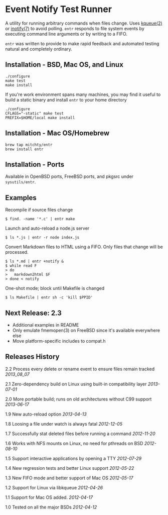 Event Notify Test Runner
========================

A utility for running arbitrary commands when files change. Uses
[kqueue(2)][kqueue_2] or [inotify(7)][inotify_7] to avoid polling. `entr`
responds to file system events by executing command line arguments or by writing
to a FIFO.

`entr` was written to provide to make rapid feedback and automated testing
natural and completely ordinary.

Installation - BSD, Mac OS, and Linux
-------------------------------------

    ./configure
    make test
    make install

If you're work environment spans many machines, you may find it useful to
build a static binary and install `entr` to your home directory

    ./configure
    CFLAGS="-static" make test
    PREFIX=$HOME/local make install

Installation - Mac OS/Homebrew
------------------------------

    brew tap mitchty/entr
    brew install entr

Installation - Ports
--------------------

Available in OpenBSD ports, FreeBSD ports, and pkgsrc under `sysutils/entr`.

Examples
--------

Recompile if source files change

    $ find. -name '*.c' | entr make

Launch and auto-reload a node.js server

    $ ls *.js | entr -r node index.js

Convert Markdown files to HTML using a FIFO. Only files that change will be
processed.

    $ ls *.md | entr +notify &
    $ while read F
    > do
    >   markdown2html $F
    > done < notify

One-shot mode; block until Makefile is changed

    $ ls Makefile | entr sh -c 'kill $PPID'

Next Release: 2.3
-----------------

* Additional examples in README
* Only emulate fmemopen(3) on FreeBSD since it's available everywhere else
* Move platform-specific includes to compat.h

Releases History
----------------

2.2 Process every delete or rename event to ensure files remain tracked _2013_08_07_

2.1 Zero-dependency build on Linux using built-in compatibility layer _2013-07-01_

2.0 More portable build; runs on old architectures without C99 support
_2013-06-17_

1.9 New auto-reload option _2013-04-13_

1.8 Loosing a file under watch is always fatal _2012-12-05_

1.7 Successfully stat deleted files before running a command _2012-11-20_

1.6 Works with NFS mounts on Linux, no need for pthreads on BSD _2012-08-10_

1.5 Support interactive applications by opening a TTY _2012-07-29_

1.4 New regression tests and better Linux support _2012-05-22_

1.3 New FIFO mode and better support of Mac OS _2012-05-17_

1.2 Support for Linux via libkqueue _2012-04-26_

1.1 Support for Mac OS added. _2012-04-17_  

1.0 Tested on all the major BSDs _2012-04-12_  

[kqueue_2]: http://www.openbsd.org/cgi-bin/man.cgi?query=kqueue&manpath=OpenBSD+Current&format=html
[inotify_7]: http://man.he.net/?section=all&topic=inotify
